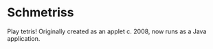 # Schmetriss

Play tetris! Originally created as an applet c. 2008, now runs as a Java application.
